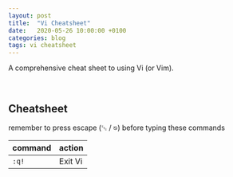 ```yaml
---
layout: post
title:  "Vi Cheatsheet"
date:   2020-05-26 10:00:00 +0100
categories: blog
tags: vi cheatsheet
---
```


<span class="firstcharacter">A</span> comprehensive cheat sheet to using Vi (or Vim).

<br>

## Cheatsheet

remember to press escape (<kbd>␛</kbd> / <kbd>⎋</kbd>) before typing these commands

| command | action  |
| ------- | ------- |
| `:q!`   | Exit Vi |
